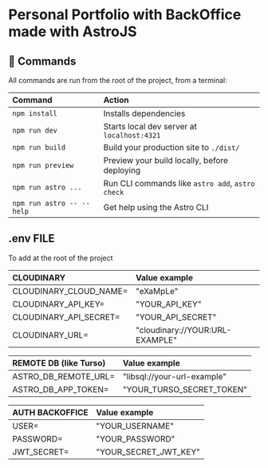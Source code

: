 # Personal Portfolio with BackOffice made with AstroJS

## 🧞 Commands

All commands are run from the root of the project, from a terminal:

| Command                   | Action                                           |
| :------------------------ | :----------------------------------------------- |
| `npm install`             | Installs dependencies                            |
| `npm run dev`             | Starts local dev server at `localhost:4321`      |
| `npm run build`           | Build your production site to `./dist/`          |
| `npm run preview`         | Preview your build locally, before deploying     |
| `npm run astro ...`       | Run CLI commands like `astro add`, `astro check` |
| `npm run astro -- --help` | Get help using the Astro CLI                     |

## .env FILE

To add at the root of the project

| CLOUDINARY                | Value example                                    |
| :------------------------ | :----------------------------------------------- |
| CLOUDINARY_CLOUD_NAME=    | "eXaMpLe"                                        |
| CLOUDINARY_API_KEY=       | "YOUR_API_KEY"                                   |
| CLOUDINARY_API_SECRET=    | "YOUR_API_SECRET"                                |
| CLOUDINARY_URL=           | "cloudinary://YOUR:URL-EXAMPLE"                  |
                                                                              
| REMOTE DB (like Turso)    | Value example                                    |
| :------------------------ | :----------------------------------------------- |
| ASTRO_DB_REMOTE_URL=      | "libsql://your-url-example"                      |
| ASTRO_DB_APP_TOKEN=       | "YOUR_TURSO_SECRET_TOKEN"                        |
                                                                             
| AUTH BACKOFFICE           | Value example                                    |
| :------------------------ | :----------------------------------------------- |
| USER=                     | "YOUR_USERNAME"                                  |
| PASSWORD=                 | "YOUR_PASSWORD"                                  |
| JWT_SECRET=               | "YOUR_SECRET_JWT_KEY"                            |
